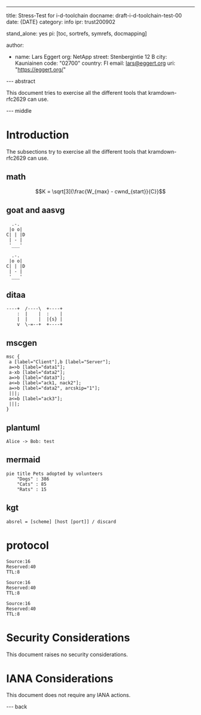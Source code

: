---

title: Stress-Test for i-d-toolchain
docname: draft-i-d-toolchain-test-00
date: {DATE}
category: info
ipr: trust200902

stand_alone: yes
pi: [toc, sortrefs, symrefs, docmapping]

author:

-
  name: Lars Eggert
  org: NetApp
  street: Stenbergintie 12 B
  city: Kauniainen
  code: "02700"
  country: FI
  email: lars@eggert.org
  uri: "https://eggert.org/"

--- abstract

This document tries to exercise all the different tools that kramdown-rfc2629
can use.

--- middle

# Introduction

The subsections try to exercise all the different tools that kramdown-rfc2629
can use.

## math

~~~ math
K = \sqrt[3]{\frac{W_{max} - cwnd_{start}}{C}}
~~~

## goat and aasvg

~~~ goat
  .-.
 |o o|
C| | |D
 | - |
 '___'
~~~

~~~ aasvg
  .-.
 |o o|
C| | |D
 | - |
 '___'
~~~

## ditaa

~~~ ditaa
----+  /----\  +----+
    :  |    |  :    |
    |  |    |  |{s} |
    v  \-=--+  +----+
~~~

## mscgen

~~~ mscgen
msc {
 a [label="Client"],b [label="Server"];
 a=>b [label="data1"];
 a-xb [label="data2"];
 a=>b [label="data3"];
 a<=b [label="ack1, nack2"];
 a=>b [label="data2", arcskip="1"];
 |||;
 a<=b [label="ack3"];
 |||;
}
~~~

## plantuml

~~~ plantuml-utxt
Alice -> Bob: test
~~~

## mermaid

~~~ mermaid
pie title Pets adopted by volunteers
    "Dogs" : 386
    "Cats" : 85
    "Rats" : 15
~~~

## kgt

~~~ railroad-utf8
absrel = [scheme] [host [port]] / discard
~~~

# protocol

~~~ protocol
Source:16
Reserved:40
TTL:8
~~~

~~~ protocol-goat
Source:16
Reserved:40
TTL:8
~~~

~~~ protocol-aasvg
Source:16
Reserved:40
TTL:8
~~~

# Security Considerations

This document raises no security considerations.

# IANA Considerations

This document does not require any IANA actions.

--- back
